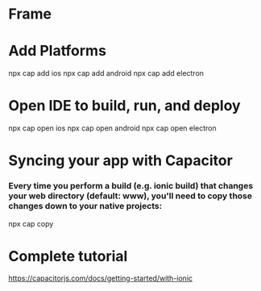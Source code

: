 # Frame

# Add Platforms
npx cap add ios
npx cap add android
npx cap add electron

# Open IDE to build, run, and deploy
npx cap open ios
npx cap open android
npx cap open electron

# Syncing your app with Capacitor
### Every time you perform a build (e.g. ionic build) that changes your web directory (default: www), you'll need to copy those changes down to your native projects:
npx cap copy

# Complete tutorial
https://capacitorjs.com/docs/getting-started/with-ionic